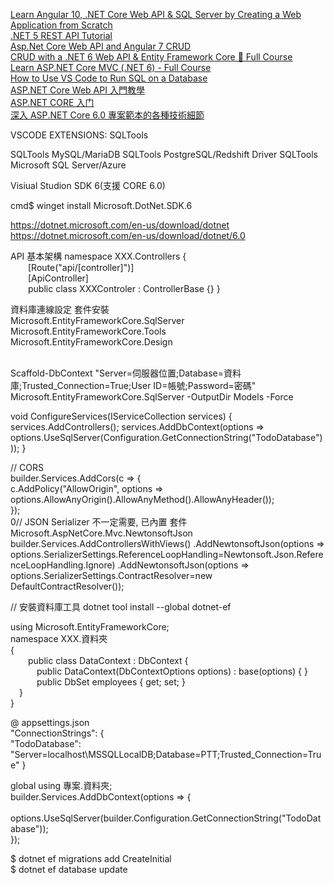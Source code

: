 
[Learn Angular 10, .NET Core Web API & SQL Server by Creating a Web Application from Scratch](https://www.youtube.com/watch?v=Dpv6lUKNL9o&ab_channel=ArtofEngineer)  
[.NET 5 REST API Tutorial](https://www.youtube.com/watch?v=Jvu60R-AWQc&ab_channel=kudvenkat)  
[Asp.Net Core Web API and Angular 7 CRUD](https://www.youtube.com/watch?v=fom80TujpYQ&ab_channel=CodAffection)  
[CRUD with a .NET 6 Web API & Entity Framework Core 🚀 Full Course](https://www.youtube.com/watch?v=Fbf_ua2t6v4)  
[Learn ASP.NET Core MVC (.NET 6) - Full Course](https://www.youtube.com/watch?v=hZ1DASYd9rk&ab_channel=freeCodeCamp.org)  
[How to Use VS Code to Run SQL on a Database](https://www.youtube.com/watch?v=C0y35FpiLRA&ab_channel=DatabaseStar)    
[ASP.NET Core Web API 入門教學](https://www.youtube.com/watch?v=dXUfZuf1Wp4&list=PLneJIGUTIItsqHp_8AbKWb7gyWDZ6pQyz&ab_channel=%E5%87%B1%E5%93%A5%E5%AF%AB%E7%A8%8B%E5%BC%8F)    
[ASP.NET CORE 入门](https://www.youtube.com/watch?v=ToUut_LBZbs&list=PL_ejO7vn7l2358FsVgNZI944kEIn4NNJ8&ab_channel=TongmingLiang)  
[深入 ASP․NET Core 6.0 專案範本的各種技術細節](https://www.youtube.com/watch?v=EWhFj-w4YVc&ab_channel=Will%E4%BF%9D%E5%93%A5)   

VSCODE EXTENSIONS:
SQLTools 

SQLTools MySQL/MariaDB
SQLTools PostgreSQL/Redshift Driver
SQLTools Microsoft SQL Server/Azure

Visiual Studion SDK 6(支援 CORE 6.0)

cmd$ winget install Microsoft.DotNet.SDK.6

https://dotnet.microsoft.com/en-us/download/dotnet
https://dotnet.microsoft.com/en-us/download/dotnet/6.0



API 基本架構
namespace XXX.Controllers 
{  
&emsp;&emsp;[Route("api/[controller]")]  
&emsp;&emsp;[ApiController]  
&emsp;&emsp;public class XXXControler : ControllerBase  {}
}  

資料庫連線設定 套件安裝  
Microsoft.EntityFrameworkCore.SqlServer   
Microsoft.EntityFrameworkCore.Tools  
Microsoft.EntityFrameworkCore.Design   
&emsp;&emsp;
&emsp;&emsp;
&emsp;&emsp;
&emsp;&emsp;
&emsp;&emsp;
&emsp;&emsp;

Scaffold-DbContext "Server=伺服器位置;Database=資料庫;Trusted_Connection=True;User ID=帳號;Password=密碼" Microsoft.EntityFrameworkCore.SqlServer -OutputDir Models -Force

void ConfigureServices(IServiceCollection services)
{
    services.AddControllers();
    services.AddDbContext<TodoContext>(options =>
options.UseSqlServer(Configuration.GetConnectionString("TodoDatabase")));
}

// CORS  
builder.Services.AddCors(c => {  
    c.AddPolicy("AllowOrigin", options =>  
        options.AllowAnyOrigin().AllowAnyMethod().AllowAnyHeader());  
    });  
0//  JSON Serializer  不一定需要, 已內置
套件 Microsoft.AspNetCore.Mvc.NewtonsoftJson    
builder.Services.AddControllersWithViews()
       .AddNewtonsoftJson(options => 
       options.SerializerSettings.ReferenceLoopHandling=Newtonsoft.Json.ReferenceLoopHandling.Ignore)
       .AddNewtonsoftJson(options => options.SerializerSettings.ContractResolver=new DefaultContractResolver());

// 安裝資料庫工具
dotnet tool install --global dotnet-ef  
  
using Microsoft.EntityFrameworkCore;  
namespace XXX.資料夾  
{  
&emsp;&emsp;public class DataContext : DbContext {  
&emsp;&emsp;&emsp;public DataContext(DbContextOptions<DataContext> options) : base(options) { }  
&emsp;&emsp;&emsp;public DbSet<Employee> employees { get; set; }  
&emsp;}  
}  

@ appsettings.json  
"ConnectionStrings": {  
    "TodoDatabase": "Server=localhost\\MSSQLLocalDB;Database=PTT;Trusted_Connection=True"  }  

global using 專案.資料夾;  
builder.Services.AddDbContext<DataContext>(options => {  
&emsp;&emsp;options.UseSqlServer(builder.Configuration.GetConnectionString("TodoDatabase"));  
});  
  
$ dotnet ef migrations add CreateInitial   
$ dotnet ef database update  


